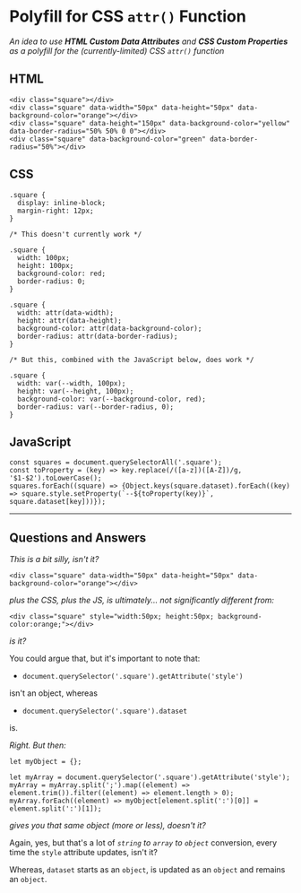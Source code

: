 # Polyfill for CSS `attr()` Function
*An idea to use **HTML Custom Data Attributes** and **CSS Custom Properties** as a polyfill for the (currently-limited) CSS `attr()` function*

## HTML
```
<div class="square"></div>
<div class="square" data-width="50px" data-height="50px" data-background-color="orange"></div>
<div class="square" data-height="150px" data-background-color="yellow" data-border-radius="50% 50% 0 0"></div>
<div class="square" data-background-color="green" data-border-radius="50%"></div>
```

## CSS

```
.square {
  display: inline-block;
  margin-right: 12px;
}
```

```
/* This doesn't currently work */

.square {
  width: 100px;
  height: 100px;
  background-color: red;
  border-radius: 0;
}

.square {
  width: attr(data-width);
  height: attr(data-height);
  background-color: attr(data-background-color);
  border-radius: attr(data-border-radius);
}
```

```
/* But this, combined with the JavaScript below, does work */

.square {
  width: var(--width, 100px);
  height: var(--height, 100px);
  background-color: var(--background-color, red);
  border-radius: var(--border-radius, 0);
}
```

## JavaScript

```
const squares = document.querySelectorAll('.square');
const toProperty = (key) => key.replace(/([a-z])([A-Z])/g, '$1-$2').toLowerCase();
squares.forEach((square) => {Object.keys(square.dataset).forEach((key) => square.style.setProperty(`--${toProperty(key)}`, square.dataset[key]))});
```

_______

## Questions and Answers

*This is a bit silly, isn't it?*
```
<div class="square" data-width="50px" data-height="50px" data-background-color="orange"></div>
```
*plus the CSS, plus the JS, is ultimately... not significantly different from:*
```
<div class="square" style="width:50px; height:50px; background-color:orange;"></div>
```
*is it?*

You could argue that, but it's important to note that: 

 - `document.querySelector('.square').getAttribute('style')`

isn't an object, whereas

 - `document.querySelector('.square').dataset`

is.

*Right. But then:*

```
let myObject = {};

let myArray = document.querySelector('.square').getAttribute('style');
myArray = myArray.split(';').map((element) => element.trim()).filter((element) => element.length > 0);
myArray.forEach((element) => myObject[element.split(':')[0]] = element.split(':')[1]);
```

*gives you that same object (more or less), doesn't it?*

Again, yes, but that's a lot of *`string` to `array` to `object`* conversion, every time the `style` attribute updates, isn't it?

Whereas, `dataset` starts as an `object`, is updated as an `object` and remains an `object`.
